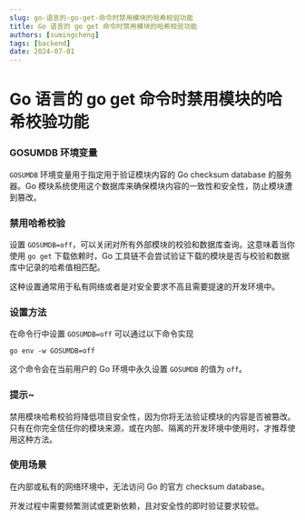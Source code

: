 ```yaml
---
slug: go-语言的-go-get-命令时禁用模块的哈希校验功能
title: Go 语言的 go get 命令时禁用模块的哈希校验功能
authors: [sumingcheng]
tags: [backend]
date: 2024-07-01
---
```


# Go 语言的 go get 命令时禁用模块的哈希校验功能



 

### GOSUMDB 环境变量  

`GOSUMDB` 环境变量用于指定用于验证模块内容的 Go checksum database 的服务器。Go 模块系统使用这个数据库来确保模块内容的一致性和安全性，防止模块遭到篡改。

### 禁用哈希校验  

设置 `GOSUMDB=off`，可以关闭对所有外部模块的校验和数据库查询。这意味着当你使用 `go get` 下载依赖时，Go 工具链不会尝试验证下载的模块是否与校验和数据库中记录的哈希值相匹配。

这种设置通常用于私有网络或者是对安全要求不高且需要提速的开发环境中。

### 设置方法  

在命令行中设置 `GOSUMDB=off` 可以通过以下命令实现

```
go env -w GOSUMDB=off
```

这个命令会在当前用户的 Go 环境中永久设置 `GOSUMDB` 的值为 `off`。

### 提示~  

禁用模块哈希校验将降低项目安全性，因为你将无法验证模块的内容是否被篡改。只有在你完全信任你的模块来源，或在内部、隔离的开发环境中使用时，才推荐使用这种方法。

### 使用场景  

在内部或私有的网络环境中，无法访问 Go 的官方 checksum database。

开发过程中需要频繁测试或更新依赖，且对安全性的即时验证要求较低。